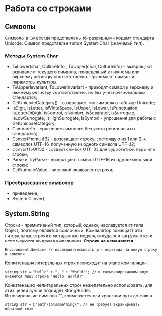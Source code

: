 # Работа со строками
## Символы
Символы в C# всегда представлены 16-разрядными кодами стандарта Unicode.
Символ представлен типом System.Char (значимый тип).
### Методы System.Char
- ToLower(char, CultureInfo), ToUpper(char, CultureInfo) - возвращают эквивалент текущего символа, приведенный к нижнемы или верхнему регистру соответственно. Принимают символ и параметры культуры.
- ToUpperInvariant, ToLowerInvariant - приводят символ к верхнему и нижнему регистру соответственно, но без учета региональных стандартов;
- GetUnicodeCategory() - возвращает тип символа в таблице Unicode;
- IsDigit, IsLetter, IsWhiteSpace, IsUpper, IsLower, IsPunctuation, IsLetterOrDigit, IsControl, IsNumber, IsSeparator, IsSurrogate, IsLowSurrogate, IsHighSurrogate, IsSymbol - упрощения для работы с GetUnicodeCategory;
- CompareTo - сравнение символов без учета региональных стандартов;
- ConvertFromUtf32 - возвращает строку, состоящую из 1 или 2-х символов UTF-16, полученную из одного символа UTF-32;
- ConvertToUtf32 - создает символ UTF-32 для суррогатной пары или строки;
- Parse и TryParse - возвращают символ UTF-16 из односимвольной строки;
- GetNumericValue - числовой эквивалент строки;

### Преобразование символов
- приведение;
- System.Convert;

## System.String
Строки - примитивный тип, который, однако, наследуется от типа Object, поэтому является ссылочным.
Компилятор помещает эти литеральные строки в метаданные модуля, откуда они загружаются и используются во время выполнения.
**Строки не изменяются**.
```
Environment.NewLine // последовательность для перехода на новую строку в консоли
```
Конкатенация литеральных строк происходит на этапе компиляции:
```
string str = "Hello" + ", " + "World!"; // в скомпилированном коде окажется лишь строка "Hello, World!"
```
Конкатенацию нелитеральных строк нежелательно использовать, для этих целей лучше подойдет StringBuilder.</br>
Игнорирование символа "\", применяется при хранении пути до файла
```
string str = @"path\to\something\"; // не требует экранировать обратный слэш
```
